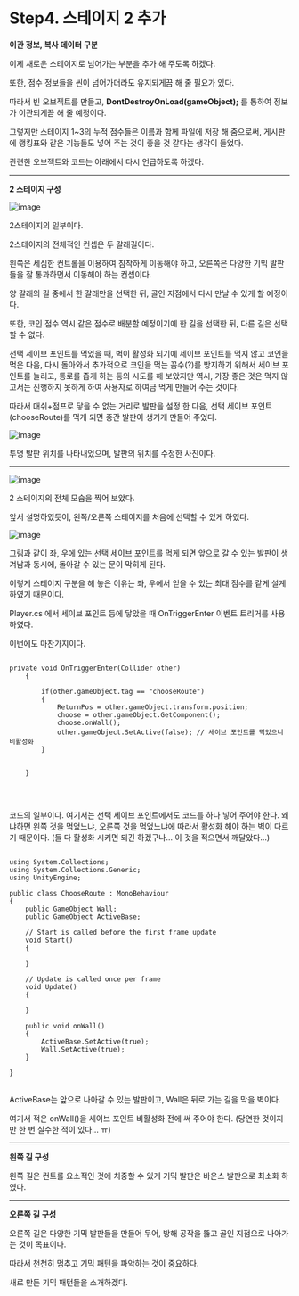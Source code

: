 # Step4. 스테이지 2 추가

**이관 정보, 복사 데이터 구분**

이제 새로운 스테이지로 넘어가는 부분을 추가 해 주도록 하겠다.

또한, 점수 정보들을 씬이 넘어가더라도 유지되게끔 해 줄 필요가 있다.

따라서 빈 오브젝트를 만들고, **DontDestroyOnLoad(gameObject);** 를 통하여 정보가 이관되게끔 해 줄 예정이다.

그렇지만 스테이지 1~3의 누적 점수들은 이름과 함께 파일에 저장 해 줌으로써, 게시판에 랭킹표와 같은 기능들도 넣어 주는 것이 좋을 것 같다는 생각이 들었다.

관련한 오브젝트와 코드는 아래에서 다시 언급하도록 하겠다.

<hr>

**2 스테이지 구성**

![image](https://user-images.githubusercontent.com/66288087/188884167-68104fba-e195-4776-8814-9fb349577aba.png)

2스테이지의 일부이다.

2스테이지의 전체적인 컨셉은 두 갈래길이다.

왼쪽은 세심한 컨트롤을 이용하여 침착하게 이동해야 하고, 오른쪽은 다양한 기믹 발판들을 잘 통과하면서 이동해야 하는 컨셉이다.

양 갈래의 길 중에서 한 갈래만을 선택한 뒤, 골인 지점에서 다시 만날 수 있게 할 예정이다.

또한, 코인 점수 역시 같은 점수로 배분할 예정이기에 한 길을 선택한 뒤, 다른 길은 선택할 수 없다.

선택 세이브 포인트를 먹었을 때, 벽이 활성화 되기에 세이브 포인트를 먹지 않고 코인을 먹은 다음, 다시 돌아와서 추가적으로 코인을 먹는 꼼수(?)를 방지하기 위해서 세이브 포인트를 늘리고, 통로를 좁게 하는 등의 시도를 해 보았지만 역시, 가장 좋은 것은 먹지 않고서는 진행하지 못하게 하여 사용자로 하여금 먹게 만들어 주는 것이다.

따라서 대쉬+점프로 닿을 수 없는 거리로 발판을 설정 한 다음, 선택 세이브 포인트(chooseRoute)를 먹게 되면 중간 발판이 생기게 만들어 주었다.

![image](https://user-images.githubusercontent.com/66288087/188893253-ffac8369-0297-457a-a4a9-30b47366ed53.png)

투명 발판 위치를 나타내었으며, 발판의 위치를 수정한 사진이다.

<hr>

![image](https://user-images.githubusercontent.com/66288087/189127817-45d34d7d-b272-454a-b5c2-52d49272ef0a.png)

2 스테이지의 전체 모습을 찍어 보았다.

앞서 설명하였듯이, 왼쪽/오른쪽 스테이지를 처음에 선택할 수 있게 하였다.

![image](https://user-images.githubusercontent.com/66288087/189130052-f3607f8e-d526-4f1a-ba79-7b507a2708b2.png)

그림과 같이 좌, 우에 있는 선택 세이브 포인트를 먹게 되면 앞으로 갈 수 있는 발판이 생겨남과 동시에, 돌아갈 수 있는 문이 막히게 된다.

이렇게 스테이지 구분을 해 놓은 이유는 좌, 우에서 얻을 수 있는 최대 점수를 같게 설계하였기 때문이다.

Player.cs 에서 세이브 포인트 등에 닿았을 때 OnTriggerEnter 이벤트 트리거를 사용하였다.

이번에도 마찬가지이다.

<pre>
<code>
private void OnTriggerEnter(Collider other)
    {

        if(other.gameObject.tag == "chooseRoute")
        {
            ReturnPos = other.gameObject.transform.position;
            choose = other.gameObject.GetComponent<ChooseRoute>();
            choose.onWall();
            other.gameObject.SetActive(false); // 세이브 포인트를 먹었으니 비활성화
        }


    }


</code>
</pre>

코드의 일부이다. 여기서는 선택 세이브 포인트에서도 코드를 하나 넣어 주어야 한다. 왜냐하면 왼쪽 것을 먹었느냐, 오른쪽 것을 먹었느냐에 따라서 활성화 해야 하는 벽이 다르기 때문이다. (둘 다 활성화 시키면 되긴 하겠구나... 이 것을 적으면서 깨달았다...)

<pre>
<code>
using System.Collections;
using System.Collections.Generic;
using UnityEngine;

public class ChooseRoute : MonoBehaviour
{
    public GameObject Wall;
    public GameObject ActiveBase;

    // Start is called before the first frame update
    void Start()
    {

    }

    // Update is called once per frame
    void Update()
    {
        
    }

    public void onWall()
    {
        ActiveBase.SetActive(true);
        Wall.SetActive(true);
    }

}
</code>
</pre>

ActiveBase는 앞으로 나아갈 수 있는 발판이고, Wall은 뒤로 가는 길을 막을 벽이다.

여기서 적은 onWall()을 세이브 포인트 비활성화 전에 써 주어야 한다. (당연한 것이지만 한 번 실수한 적이 있다... ㅠ) 

<hr>

**왼쪽 길 구성**

왼쪽 길은 컨트롤 요소적인 것에 치중할 수 있게 기믹 발판은 바운스 발판으로 최소화 하였다.


<hr>

**오른쪽 길 구성**

오른쪽 길은 다양한 기믹 발판들을 만들어 두어, 방해 공작을 뚫고 골인 지점으로 나아가는 것이 목표이다.

따라서 천천히 멈추고 기믹 패턴을 파악하는 것이 중요하다.

새로 만든 기믹 패턴들을 소개하겠다.





